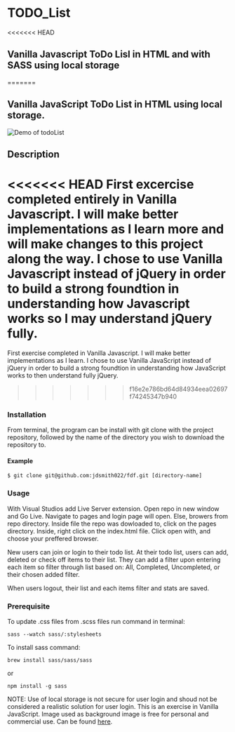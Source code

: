 # TODO_List
<<<<<<< HEAD
## Vanilla Javascript ToDo Lisl in HTML and with SASS using local storage
=======
## Vanilla JavaScript ToDo List in HTML using local storage.
>>>>>>>

![Demo of todoList](https://github.com/jdsmith022/TODO_List/blob/master/images/ezgif.com-crop.gif)

## Description
<<<<<<< HEAD
First excercise completed entirely in Vanilla Javascript. I will make better implementations as I learn more and will make changes to this project along the way. I chose to use Vanilla Javascript instead of jQuery in order to build a strong foundtion in understanding how Javascript works so I may understand jQuery fully.
=======
First exercise completed in Vanilla Javascript. I will make better implementations as I learn. I chose to use Vanilla JavaScript instead of jQuery in order to build a strong foundtion in understanding how JavaScript works to then understand fully jQuery.
>>>>>>> f16e2e786bd64d84934eea02697f74245347b940

### Installation

From terminal, the program can be install with git clone with the project repository, followed by the name of the directory you wish to download the repository to.

#### Example
```
$ git clone git@github.com:jdsmith022/fdf.git [directory-name]
```

### Usage
With Visual Studios add Live Server extension. Open repo in new window and Go Live. Navigate to pages and login page will open.
Else, browers from repo directory. Inside file the repo was dowloaded to, click on the pages directory. Inside, right click on the index.html file. Click open with, and choose your preffered browser.

New users can join or login to their todo list. At their todo list, users can add, deleted or check off items to their list. They can add a filter upon entering each item so filter through list based on: All, Completed, Uncompleted, or their chosen added filter.

When users logout, their list and each items filter and stats are saved.

### Prerequisite
To update .css files from .scss files run command in terminal:
```
sass --watch sass/:stylesheets
```

To install sass command:
```
brew install sass/sass/sass
```
or
```
npm install -g sass
```

NOTE: Use of local storage is not secure for user login and shoud not be considered a realistic solution for user login. This is an exercise in Vanilla JavaScript.
Image used as background image is free for personal and commercial use. Can be found [here](https://www.freepik.com/free-vector/abstract-background-with-geometric-neon-shapes_5134390.htm).
